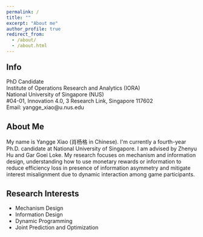 ```yaml
---
permalink: /
title: ""
excerpt: "About me"
author_profile: true
redirect_from: 
  - /about/
  - /about.html
---  
```


<body>

<h2 style="margin-top: 1em;">Info</h2> 
<p>
  PhD Candidate  <br>
  Institute of Operations Research and Analytics (IORA)  <br>
  National University of Singapore (NUS)   <br>
  #04-01, Innovation 4.0, 3 Research Link, Singapore 117602   <br>
  Email: yangge_xiao@u.nus.edu  <br>
</p>
</body>

## About Me  

My name is Yangge Xiao (肖杨格 in Chinese). I'm currently a fourth-year Ph.D. candidate at National University of Singapore. I am advised by Zhenyu Hu and Gar Goei Loke. My research focuses on mechanism and information design, understanding how to use monetary rewards or information to reduce efficiency loss in presence of information asymmetry and mitigate interest misalignment due to dynamic interaction among game participants.


## Research Interests
- Mechanism Design
- Information Design
- Dynamic Programming
- Joint Prediction and Optimization


